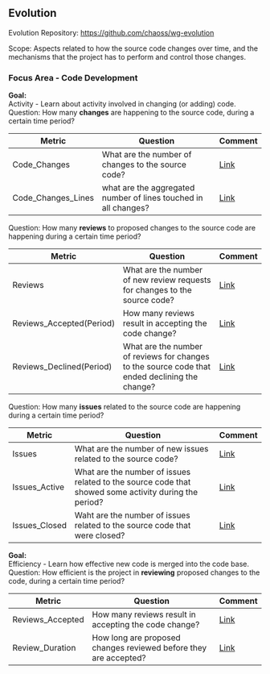 ## Evolution
Evolution Repository: https://github.com/chaoss/wg-evolution

Scope: Aspects related to how the source code changes over time, and the mechanisms that the project has to perform and control those changes.

### Focus Area - Code Development

**Goal:**  
Activity - Learn about activity involved in changing (or adding) code.  
Question: How many **changes** are happening to the source code, during a certain time period?  

| **Metric** | **Question** | **Comment**
|---|---|---|
| Code_Changes | What are the number of changes to the source code? | [Link]()
| Code_Changes_Lines | what are the aggregated number of lines touched in all changes? | [Link]()

Question: How many **reviews** to proposed changes to the source code are happening during a certain time period?  

| **Metric** | **Question** | **Comment**
|---|---|---|
| Reviews | What are the number of new review requests for changes to the source code? | [Link]()
| Reviews_Accepted(Period) | How many reviews result in accepting the code change? | [Link]()
| Reviews_Declined(Period) | What are the number of reviews for changes to the source code that ended declining the change? | [Link]()

Question: How many **issues** related to the source code are happening during a certain time period?  

| **Metric** | **Question** | **Comment**
|---|---|---|
| Issues | What are the number of new issues related to the source code? | [Link]()
| Issues_Active | What are the number of issues related to the source code that showed some activity during the period? | [Link]()
| Issues_Closed | Waht are the number of issues related to the source code that were closed? | [Link]()

**Goal:**  
Efficiency - Learn how effective new code is merged into the code base.  
Question: How efficient is the project in **reviewing** proposed changes to the code, during a certain time period?  

| **Metric** | **Question** | **Comment**
|---|---|---|
| Reviews_Accepted | How many reviews result in accepting the code change? | [Link]()
| Review_Duration | How long are proposed changes reviewed before they are accepted? | [Link]()


